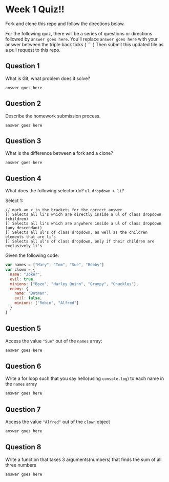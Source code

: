 # Week 1 Quiz!!
Fork and clone this repo and follow the directions below.

For the following quiz, there will be a series of questions or directions followed by `answer goes here`. You'll replace `answer goes here` with your answer between the triple back ticks ( \`\`\` ) Then submit this updated file as a pull request to this repo.

## Question 1

What is Git, what problem does it solve?

```
answer goes here

```

## Question 2

Describe the homework submission process.

```
answer goes here

```

## Question 3

What is the difference between a fork and a clone?

```
answer goes here

```

## Question 4

What does the following selector do?  `ul.dropdown > li`?

Select 1:
```
// mark an x in the brackets for the correct answer
[] Selects all li's which are directly inside a ul of class dropdown (children)
[] Selects all li's which are anywhere inside a ul of class dropdown (any descendant)
[] Selects all ul's of class dropdown, as well as the children elements that are li's
[] Selects all ul's of class dropdown, only if their children are exclusively li's
```

Given the following code:

```js
var names = ["Mary", "Tom", "Sue", "Bobby"]
var clown = {
  name: "Joker",
  evil: true,
  minions: ["Bozo", "Harley Quinn", "Grumpy", "Chuckles"],
  enemy: {
    name: "Batman",
    evil: false,
    minions: ["Robin", "Alfred"]  
  }
}
```

## Question 5

Access the value `"Sue"` out of the `names` array:

```js
answer goes here
```

## Question 6

Write a for loop such that you say hello(using `console.log`) to each name in the `names` array

```js
answer goes here
```

## Question 7

Access the value `"Alfred"` out of the `clown` object

```js
answer goes here
```

## Question 8

Write a function that takes 3 arguments(numbers) that finds the sum of all three numbers

```js
answer goes here
```
